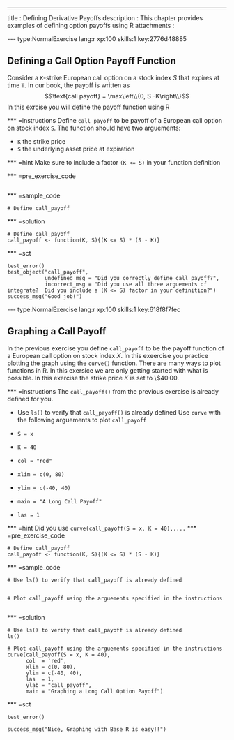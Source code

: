 ---
title       : Defining Derivative Payoffs
description : This chapter provides examples of defining option payoffs using R
attachments :
  


--- type:NormalExercise lang:r xp:100 skills:1 key:2776d48885
## Defining a Call Option Payoff Function
Consider a `K`-strike European call option on a stock index $S$ that expires at time `T`.  In our book, the payoff is written as
$$\text{call payoff} = \max\left\\{0, S  -K\right\\}$$
In this exrcise you will define the payoff function using R


*** =instructions
Define `call_payoff` to be payoff of a European call option on stock index `S`.  The function should have two arguements:

* `K` the strike price
* `S` the underlying asset price at expiration

*** =hint
Make sure to include a factor `(K <= S)` in your function definition


*** =pre_exercise_code
```{r}

```

*** =sample_code
```{r}
# Define call_payoff 
```

*** =solution
```{r}
# Define call_payoff 
call_payoff <- function(K, S){(K <= S) * (S - K)}
```

*** =sct
```{r}
test_error()
test_object("call_payoff",
            undefined_msg = "Did you correctly define call_payoff?",
            incorrect_msg = "Did you use all three arguements of integrate?  Did you include a (K <= S) factor in your definition?")
success_msg("Good job!")

```



--- type:NormalExercise lang:r xp:100 skills:1 key:618f8f7fec
## Graphing a Call Payoff 
In the previous exercise you define `call_payoff` to be the payoff function of a European call option on stock index $X$.  In this exeercise you practice plotting the graph using the `curve()` function.  There are many ways to plot functions in R.  In this exersice we are only  getting started with what is possible.  In this exercise the strike price $K$ is set to \\$40.00.


*** =instructions
The `call_payoff()` from the previous exercise is already defined for you.
- Use `ls()` to verify that `call_payoff()` is already defined
Use `curve` with the following arguements to plot `call_payoff`

- `S = x`
- `K = 40`
- `col = "red"`
- `xlim = c(0, 80)`
- `ylim = c(-40, 40)`
- `main = "A Long Call Payoff"`
- `las = 1`

*** =hint
Did you use `curve(call_payoff(S = x, K = 40),....`
*** =pre_exercise_code
```{r}
# Define call_payoff 
call_payoff <- function(K, S){(K <= S) * (S - K)}
```

*** =sample_code
```{r}
# Use ls() to verify that call_payoff is already defined


# Plot call_payoff using the arguements specified in the instructions


```

*** =solution
```{r}
# Use ls() to verify that call_payoff is already defined
ls()

# Plot call_payoff using the arguements specified in the instructions
curve(call_payoff(S = x, K = 40), 
      col  = 'red', 
      xlim = c(0, 80), 
      ylim = c(-40, 40), 
      las  = 1,
      ylab = "call_payoff",
      main = "Graphing a Long Call Option Payoff")
```

*** =sct
```{r}
test_error()

success_msg("Nice, Graphing with Base R is easy!!")
```
